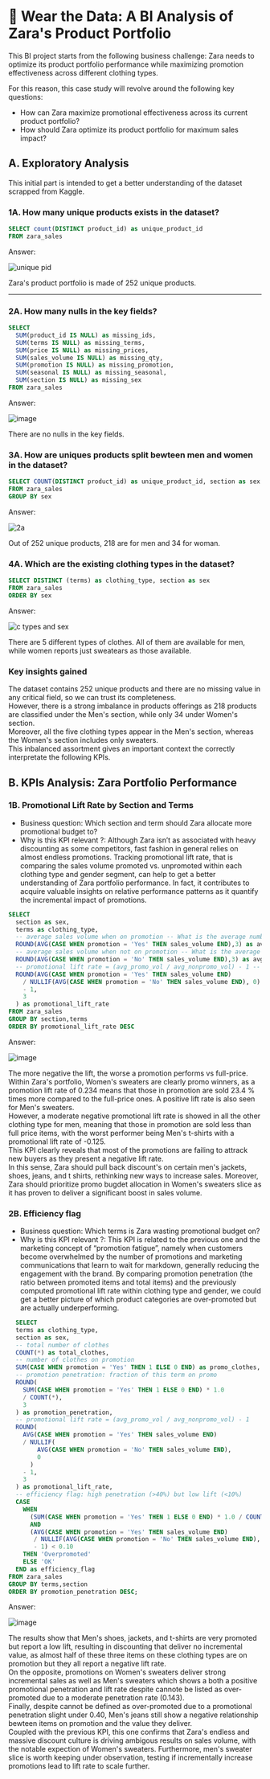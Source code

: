 # 👠 Wear the Data: A BI Analysis of Zara's Product Portfolio

This BI project starts from the following business challenge: Zara needs to optimize its product portfolio performance while maximizing promotion effectiveness across different clothing types.   

For this reason, this case study will revolve around the following key questions:

- How can Zara maximize promotional effectiveness across its current product portfolio?
- How should Zara optimize its product portfolio for maximum sales impact?  

## A. Exploratory Analysis
This initial part is intended to get a better understanding of the dataset scrapped from Kaggle.

### 1A. How many unique products exists in the dataset?

```sql 
SELECT count(DISTINCT product_id) as unique_product_id
FROM zara_sales
```
Answer:

![unique pid](https://github.com/user-attachments/assets/b11648d9-307a-4a28-889b-d78c48155ea2)

Zara's product portfolio is made of 252 unique products.

***

### 2A. How many nulls in the key fields?

```sql
SELECT
  SUM(product_id IS NULL) as missing_ids,
  SUM(terms IS NULL) as missing_terms,
  SUM(price IS NULL) as missing_prices,
  SUM(sales_volume IS NULL) as missing_qty,
  SUM(promotion IS NULL) as missing_promotion,
  SUM(seasonal IS NULL) as missing_seasonal,
  SUM(section IS NULL) as missing_sex
FROM zara_sales
```

Answer:

![image](https://github.com/user-attachments/assets/2c955027-1237-4034-a940-cf1240991082)

There are no nulls in the key fields.

### 3A. How are uniques products split bewteen men and women in the dataset?

```sql
SELECT COUNT(DISTINCT product_id) as unique_product_id, section as sex
FROM zara_sales
GROUP BY sex
```

Answer:

![2a](https://github.com/user-attachments/assets/ab491b9c-0c88-4778-9e63-7648bb42d6cf)

Out of 252 unique products, 218 are for men and 34 for woman.

### 4A. Which are the existing clothing types in the dataset?

```sql
SELECT DISTINCT (terms) as clothing_type, section as sex
FROM zara_sales
ORDER BY sex
```

Answer:

![c types and sex](https://github.com/user-attachments/assets/39dd6d16-3f07-423e-9880-719427fdca71)

There are 5 different types of clothes. All of them are available for men, while women reports just sweatears as those available. 


### Key insights gained

The dataset contains 252 unique products and there are no missing value in any critical field, so we can trust its completeness.  
However, there is a strong imbalance in products offerings as 218 products are classified under the Men's section, while only 34 under Women's section.  
Moreover, all the five clothing types appear in the Men's section, whereas the Women's section includes only sweaters.  
This inbalanced assortment gives an important context the correctly interpretate the following KPIs.

## B. KPIs Analysis: Zara Portfolio Performance

### 1B. Promotional Lift Rate by Section and Terms

- Business question: Which section and term should Zara allocate more promotional budget to?
- Why is this KPI relevant ?: Although Zara isn’t as associated with heavy discounting as some competitors, fast fashion in general relies on almost endless promotions.
Tracking promotional lift rate, that is comparing the sales volume promoted vs. unpromoted within each clothing type and gender segment, can help to get a better understanding of Zara portfolio performance.
In fact, it contributes to acquire valuable insights on relative performance patterns as it quantify the incremental impact of promotions.

```sql
SELECT
  section as sex,
  terms as clothing_type,
  -- average sales volume when on promotion -- What is the average number of units sold for items that were on promotion?
  ROUND(AVG(CASE WHEN promotion = 'Yes' THEN sales_volume END),3) as avg_promo_vol,
  -- average sales volume when not on promotion -- What is the average number of units sold for items that were NOT on promotion?
  ROUND(AVG(CASE WHEN promotion = 'No' THEN sales_volume END),3) as avg_nonpromo_vol,
  -- promotional lift rate = (avg_promo_vol / avg_nonpromo_vol) - 1 -- To what extent do average units sold increase (or decrease) when those items are on promotion versus when they are not?
  ROUND(AVG(CASE WHEN promotion = 'Yes' THEN sales_volume END)
    / NULLIF(AVG(CASE WHEN promotion = 'No' THEN sales_volume END), 0)
    - 1,
    3
  ) as promotional_lift_rate
FROM zara_sales
GROUP BY section,terms
ORDER BY promotional_lift_rate DESC
```

Answer:

![image](https://github.com/user-attachments/assets/1959a942-ff87-4e27-8026-509a8c2227b1)

The more negative the lift, the worse a promotion performs vs full-price.  
Within Zara's portfolio, Women's sweaters are clearly promo winners, as a promotion lift rate of 0.234 means that those in promotion are sold 23.4 % times more compared to the full-price ones. A positive lift rate is also seen for Men's sweaters.  
However, a moderate negative promotional lift rate is showed in all the other clothing type for men, meaning that those in promotion are sold less than full price items, with the worst performer being Men's t-shirts with a promotional lift rate of -0.125.  
This KPI clearly reveals that most of the promotions are failing to attrack new buyers as they present a negative lift rate.  
In this sense, Zara should pull back discount's on certain men's jackets, shoes, jeans, and t shirts, rethinking new ways to increase sales. Moreover, Zara should prioritize promo bugdet allocation in Women's sweaters slice as it has proven to deliver a significant boost in sales volume.

### 2B. Efficiency flag 

- Business question: Which terms is Zara wasting promotional budget on?
- Why is this KPI relevant ?: This KPI is related to the previous one and the marketing concept of “promotion fatigue”, namely when customers become overwhelmed by the number of promotions and marketing communications that learn to wait for markdown, generally reducing the engagement with the brand. By comparing promotion penetration (the ratio between promoted items and total items) and the previously computed promotional lift rate within clothing type and gender, we could get a better picture of which product categories are over-promoted but are actually underperforming.

```sql
  SELECT
  terms as clothing_type,
  section as sex,
  -- total number of clothes
  COUNT(*) as total_clothes,
  -- number of clothes on promotion
  SUM(CASE WHEN promotion = 'Yes' THEN 1 ELSE 0 END) as promo_clothes,
  -- promotion penetration: fraction of this term on promo
  ROUND(
    SUM(CASE WHEN promotion = 'Yes' THEN 1 ELSE 0 END) * 1.0
    / COUNT(*),
    3
  ) as promotion_penetration,
  -- promotional lift rate = (avg_promo_vol / avg_nonpromo_vol) - 1
  ROUND(
    AVG(CASE WHEN promotion = 'Yes' THEN sales_volume END)
    / NULLIF(
        AVG(CASE WHEN promotion = 'No' THEN sales_volume END),
        0
      )
    - 1,
    3
  ) as promotional_lift_rate,
  -- efficiency flag: high penetration (>40%) but low lift (<10%)
  CASE
    WHEN 
      (SUM(CASE WHEN promotion = 'Yes' THEN 1 ELSE 0 END) * 1.0 / COUNT(*)) > 0.4
      AND
      (AVG(CASE WHEN promotion = 'Yes' THEN sales_volume END)
       / NULLIF(AVG(CASE WHEN promotion = 'No' THEN sales_volume END), 0)
       - 1) < 0.10
    THEN 'Overpromoted'
    ELSE 'OK'
  END as efficiency_flag
FROM zara_sales
GROUP BY terms,section
ORDER BY promotion_penetration DESC;
```

Answer:

![image](https://github.com/user-attachments/assets/cb856da8-57d8-4c7e-9257-9a729870a938)

The results show that Men's shoes, jackets, and t-shirts are very promoted but report a low lift, resulting in discounting that deliver no incremental value, as almost half of these three items on these clothing types are on promotion but they all report a negative lift rate.  
On the opposite, promotions on Women's sweaters deliver strong incremental sales as well as Men's sweaters which shows a both a positive promotional penetration and lift rate despite cannote be listed as over-promoted due to a moderate penetration rate (0.143).  
Finally, despite cannot be defined as over-promoted due to a promotional penetration slight under 0.40, Men's jeans still show a negative relationship bewteen items on promotion and the value they deliver.  
Coupled with the previous KPI, this one confirms that Zara's endless and massive discount culture is driving ambigous results on sales volume, with the notable expection of Women's sweaters. Furthermore, men's sweater slice is worth keeping under observation, testing if incrementally increase promotions lead to lift rate to scale further.












